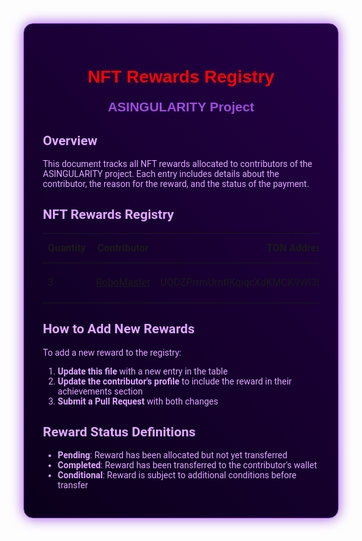 <!--
⚡️ AI 🤖 CRYPTO 💎 $TARTUP 🚀
NFT REWARDS REGISTRY
-->

<div align="center" style="background: linear-gradient(45deg, #0a001a, #240046); padding: 30px; border-radius: 15px; border: 1px solid #7b2cbf; box-shadow: 0 0 20px #9d4edd;">

<h1 style="font-family: 'Orbitron', sans-serif; color: #ff0000; margin-bottom: 20px; font-weight: bold;">NFT Rewards Registry</h1>
<h2 style="font-family: 'Rajdhani', sans-serif; color: #9d4edd; margin-top: 0;">ASINGULARITY Project</h2>

<div style="text-align: left; color: #e0aaff; font-family: 'Roboto', sans-serif;">

## Overview

This document tracks all NFT rewards allocated to contributors of the ASINGULARITY project. Each entry includes details about the contributor, the reason for the reward, and the status of the payment.

## NFT Rewards Registry

| Quantity | Contributor | TON Address | Contribution Description | Transaction | Payment Status | Additional Conditions |
|----------|-------------|-------------|--------------------------|-------------|----------------|------------------------|
| 3 | [RoboMaster](/community/contributors/grigmeer) | UQDZPrrmUmtIKqiqcXdKMCK9WI3hlA1b0ER67PxSJIpDX3dC | Domain acquisition contribution | - | Pending | - |

## How to Add New Rewards

To add a new reward to the registry:

1. **Update this file** with a new entry in the table
2. **Update the contributor's profile** to include the reward in their achievements section
3. **Submit a Pull Request** with both changes

## Reward Status Definitions

- **Pending**: Reward has been allocated but not yet transferred
- **Completed**: Reward has been transferred to the contributor's wallet
- **Conditional**: Reward is subject to additional conditions before transfer

</div>
</div> 